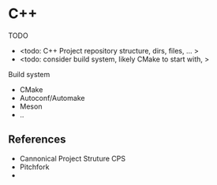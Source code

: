 # C++ 

TODO
* <todo: C++ Project repository structure, dirs, files, ... >
* <todo: consider build system, likely CMake to start with, >

Build system 
* CMake
* Autoconf/Automake
* Meson
* ..

## References
* Cannonical Project Struture CPS
* Pitchfork
* 
